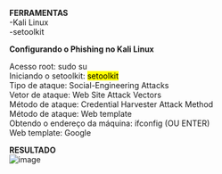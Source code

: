 **FERRAMENTAS** <br>
-Kali Linux<br>
-setoolkit<br>

**Configurando o Phishing no Kali Linux**<br>

<p>
Acesso root: sudo su<br>
Iniciando o setoolkit:  <mark> setoolkit </mark> <br>
Tipo de ataque: Social-Engineering Attacks<br>
Vetor de ataque: Web Site Attack Vectors<br>
Método de ataque: Credential Harvester Attack Method <br>
Método de ataque: Web template<br>
Obtendo o endereço da máquina: ifconfig (OU ENTER)<br>
Web template: Google<br>
</p>

**RESULTADO**<br>
![image](https://github.com/LuckSLife/pishing-google/assets/89596916/014f4d17-f274-4654-b5f4-9d91eb03714b)
